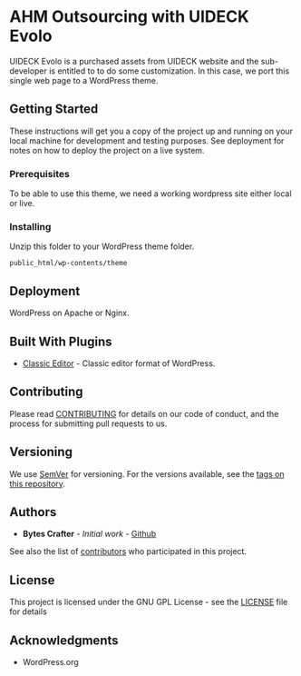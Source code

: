 # AHM Outsourcing with UIDECK Evolo

UIDECK Evolo is a purchased assets from UIDECK website and the sub-developer is entitled to to do some customization. In this case, we port this single web page to a WordPress theme.

## Getting Started

These instructions will get you a copy of the project up and running on your local machine for development and testing purposes. See deployment for notes on how to deploy the project on a live system.

### Prerequisites

To be able to use this theme, we need a working wordpress site either local or live.

### Installing

Unzip this folder to your WordPress theme folder.
```
public_html/wp-contents/theme
```

## Deployment

WordPress on Apache or Nginx.

## Built With Plugins

* [Classic Editor](https://wordpress.org/plugins/classic-editor/) - Classic editor format of WordPress.

## Contributing

Please read [CONTRIBUTING](CONTRIBUTING) for details on our code of conduct, and the process for submitting pull requests to us.

## Versioning

We use [SemVer](http://semver.org/) for versioning. For the versions available, see the [tags on this repository](https://github.com/AHM-Outsourcing/tags). 

## Authors

* **Bytes Crafter** - *Initial work* - [Github](https://github.com/AHM-Outsourcing.git)

See also the list of [contributors](https://github.com/AHM-Outsourcing/graphs/contributors) who participated in this project.

## License

This project is licensed under the GNU GPL License - see the [LICENSE](LICENSE) file for details

## Acknowledgments

* WordPress.org